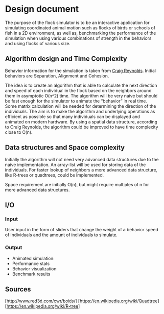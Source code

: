 # Design document

The purpose of the flock simulator is to be an interactive application for simulating coordinated animal motion such as flocks of birds or schools of fish in a 2D environment, as well as, benchmarking the performance of the simulation when using various combinations of strength in the behaviors and using flocks of various size.

## Algorithm design and Time Complexity

Behavior information for the simulation is taken from [Craig Reynolds](http://www.red3d.com/cwr/boids/). Initial behaviors are Separation, Alignment and Cohesion.

The idea is to create an algorithm that is able to calculate the next direction and speed of each individual in the flock based on the neighbors around them in asymptotic O(n^2) time. The algorithm will be very naive but should be fast enough for the simulator to animate the “behavior” in real time. Some matrix calculation will be needed for determining the direction of the individuals. The aim is to make the algorithm and underlying operations as efficient as possible so that many individuals can be displayed and animated on modern hardware. By using a spatial data structure, according to Craig Reynolds, the algorithm could be improved to have time complexity close to O(n).

## Data structures and Space complexity

Initially the algorithm will not need very advanced data structures due to the naive implementation. An array-list will be used for storing data of the individuals. For faster lookup of neighbors a more advanced data structure, like R-trees or quadtrees, could be implemented.

Space requirement are initially O(n), but might require multiples of n for more advanced data structures.

## I/O

### Input

User input in the form of sliders that change the weight of a behavior speed of individuals and the amount of individuals to simulate.

### Output

* Animated simulation 
* Performance stats
* Behavior visualization
* Benchmark results

## Sources
[http://www.red3d.com/cwr/boids/]
[https://en.wikipedia.org/wiki/Quadtree]
[https://en.wikipedia.org/wiki/R-tree]
